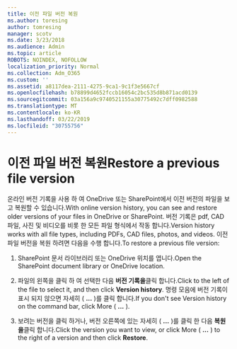 ```yaml
---
title: 이전 파일 버전 복원
ms.author: toresing
author: tomresing
manager: scotv
ms.date: 3/23/2018
ms.audience: Admin
ms.topic: article
ROBOTS: NOINDEX, NOFOLLOW
localization_priority: Normal
ms.collection: Adm_O365
ms.custom: ''
ms.assetid: a8117dea-2111-4275-9ca1-9c1f3e5667cf
ms.openlocfilehash: b78899d4652fccb16054c2bc535d8b871acd0139
ms.sourcegitcommit: 03a156a9c9740521155a30775492c7dff0982588
ms.translationtype: MT
ms.contentlocale: ko-KR
ms.lasthandoff: 03/22/2019
ms.locfileid: "30755756"
---
```

# <a name="restore-a-previous-file-version"></a><span data-ttu-id="eb06c-102">이전 파일 버전 복원</span><span class="sxs-lookup"><span data-stu-id="eb06c-102">Restore a previous file version</span></span>

<span data-ttu-id="eb06c-103">온라인 버전 기록을 사용 하 여 OneDrive 또는 SharePoint에서 이전 버전의 파일을 보고 복원할 수 있습니다.</span><span class="sxs-lookup"><span data-stu-id="eb06c-103">With online version history, you can see and restore older versions of your files in OneDrive or SharePoint.</span></span> <span data-ttu-id="eb06c-104">버전 기록은 pdf, CAD 파일, 사진 및 비디오를 비롯 한 모든 파일 형식에서 작동 합니다.</span><span class="sxs-lookup"><span data-stu-id="eb06c-104">Version history works with all file types, including PDFs, CAD files, photos, and videos.</span></span> <span data-ttu-id="eb06c-105">이전 파일 버전을 복원 하려면 다음을 수행 합니다.</span><span class="sxs-lookup"><span data-stu-id="eb06c-105">To restore a previous file version:</span></span>
  
1. <span data-ttu-id="eb06c-106">SharePoint 문서 라이브러리 또는 OneDrive 위치를 엽니다.</span><span class="sxs-lookup"><span data-stu-id="eb06c-106">Open the SharePoint document library or OneDrive location.</span></span>
    
2. <span data-ttu-id="eb06c-107">파일의 왼쪽을 클릭 하 여 선택한 다음 **버전 기록을**클릭 합니다.</span><span class="sxs-lookup"><span data-stu-id="eb06c-107">Click to the left of the file to select it, and then click **Version history**.</span></span> <span data-ttu-id="eb06c-108">명령 모음에 버전 기록이 표시 되지 않으면 자세히 ( **...** )를 클릭 합니다.</span><span class="sxs-lookup"><span data-stu-id="eb06c-108">If you don't see Version history on the command bar, click More ( **...** ).</span></span> 
    
3. <span data-ttu-id="eb06c-109">보려는 버전을 클릭 하거나, 버전 오른쪽에 있는 자세히 ( **...** )를 클릭 한 다음 **복원을**클릭 합니다.</span><span class="sxs-lookup"><span data-stu-id="eb06c-109">Click the version you want to view, or click More ( **...** ) to the right of a version and then click **Restore**.</span></span>
    

